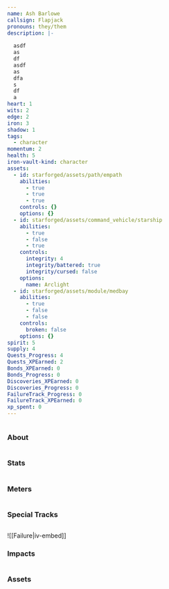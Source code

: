 ```yaml
---
name: Ash Barlowe
callsign: Flapjack
pronouns: they/them
description: |-
  
  asdf
  as
  df
  asdf
  as
  dfa
  s
  df
  a
heart: 1
wits: 2
edge: 2
iron: 3
shadow: 1
tags:
  - character
momentum: 2
health: 5
iron-vault-kind: character
assets:
  - id: starforged/assets/path/empath
    abilities:
      - true
      - true
      - true
    controls: {}
    options: {}
  - id: starforged/assets/command_vehicle/starship
    abilities:
      - true
      - false
      - true
    controls:
      integrity: 4
      integrity/battered: true
      integrity/cursed: false
    options:
      name: Arclight
  - id: starforged/assets/module/medbay
    abilities:
      - true
      - false
      - false
    controls:
      broken: false
    options: {}
spirit: 5
supply: 4
Quests_Progress: 4
Quests_XPEarned: 2
Bonds_XPEarned: 0
Bonds_Progress: 0
Discoveries_XPEarned: 0
Discoveries_Progress: 0
FailureTrack_Progress: 0
FailureTrack_XPEarned: 0
xp_spent: 0
---
```

```iron-vault-character
```

### About

```iron-vault-character-info
```

### Stats
```iron-vault-character-stats
```

### Meters
```iron-vault-character-meters
```

### Special Tracks
```iron-vault-character-special-tracks
```
![[Failure|iv-embed]]
### Impacts
```iron-vault-character-impacts
```

### Assets
```iron-vault-character-assets
```

